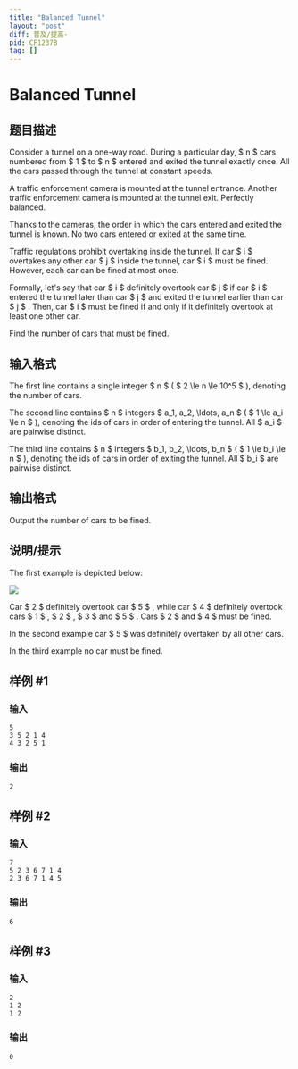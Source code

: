 ```yaml
---
title: "Balanced Tunnel"
layout: "post"
diff: 普及/提高-
pid: CF1237B
tag: []
---
```


# Balanced Tunnel

## 题目描述

Consider a tunnel on a one-way road. During a particular day, $ n $ cars numbered from $ 1 $ to $ n $ entered and exited the tunnel exactly once. All the cars passed through the tunnel at constant speeds.

A traffic enforcement camera is mounted at the tunnel entrance. Another traffic enforcement camera is mounted at the tunnel exit. Perfectly balanced.

Thanks to the cameras, the order in which the cars entered and exited the tunnel is known. No two cars entered or exited at the same time.

Traffic regulations prohibit overtaking inside the tunnel. If car $ i $ overtakes any other car $ j $ inside the tunnel, car $ i $ must be fined. However, each car can be fined at most once.

Formally, let's say that car $ i $ definitely overtook car $ j $ if car $ i $ entered the tunnel later than car $ j $ and exited the tunnel earlier than car $ j $ . Then, car $ i $ must be fined if and only if it definitely overtook at least one other car.

Find the number of cars that must be fined.

## 输入格式

The first line contains a single integer $ n $ ( $ 2 \le n \le 10^5 $ ), denoting the number of cars.

The second line contains $ n $ integers $ a_1, a_2, \ldots, a_n $ ( $ 1 \le a_i \le n $ ), denoting the ids of cars in order of entering the tunnel. All $ a_i $ are pairwise distinct.

The third line contains $ n $ integers $ b_1, b_2, \ldots, b_n $ ( $ 1 \le b_i \le n $ ), denoting the ids of cars in order of exiting the tunnel. All $ b_i $ are pairwise distinct.

## 输出格式

Output the number of cars to be fined.

## 说明/提示

The first example is depicted below:

![](https://cdn.luogu.com.cn/upload/vjudge_pic/CF1237B/7d2f6b4d3eea560d8fb835871b9aa0fd74a81766.png)

Car $ 2 $ definitely overtook car $ 5 $ , while car $ 4 $ definitely overtook cars $ 1 $ , $ 2 $ , $ 3 $ and $ 5 $ . Cars $ 2 $ and $ 4 $ must be fined.

In the second example car $ 5 $ was definitely overtaken by all other cars.

In the third example no car must be fined.

## 样例 #1

### 输入

```
5
3 5 2 1 4
4 3 2 5 1

```

### 输出

```
2

```

## 样例 #2

### 输入

```
7
5 2 3 6 7 1 4
2 3 6 7 1 4 5

```

### 输出

```
6

```

## 样例 #3

### 输入

```
2
1 2
1 2

```

### 输出

```
0

```

